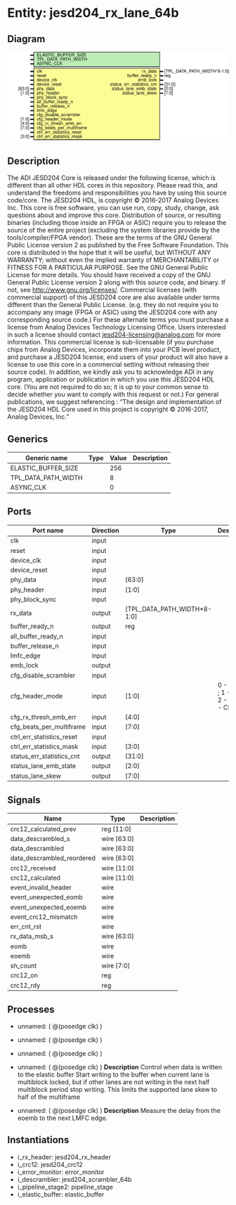 # Entity: jesd204_rx_lane_64b

## Diagram

![Diagram](jesd204_rx_lane_64b.svg "Diagram")
## Description

The ADI JESD204 Core is released under the following license, which is
 different than all other HDL cores in this repository.
 Please read this, and understand the freedoms and responsibilities you have
 by using this source code/core.
 The JESD204 HDL, is copyright © 2016-2017 Analog Devices Inc.
 This core is free software, you can use run, copy, study, change, ask
 questions about and improve this core. Distribution of source, or resulting
 binaries (including those inside an FPGA or ASIC) require you to release the
 source of the entire project (excluding the system libraries provide by the
 tools/compiler/FPGA vendor). These are the terms of the GNU General Public
 License version 2 as published by the Free Software Foundation.
 This core  is distributed in the hope that it will be useful, but WITHOUT ANY
 WARRANTY; without even the implied warranty of MERCHANTABILITY or FITNESS FOR
 A PARTICULAR PURPOSE. See the GNU General Public License for more details.
 You should have received a copy of the GNU General Public License version 2
 along with this source code, and binary.  If not, see
 <http://www.gnu.org/licenses/>.
 Commercial licenses (with commercial support) of this JESD204 core are also
 available under terms different than the General Public License. (e.g. they
 do not require you to accompany any image (FPGA or ASIC) using the JESD204
 core with any corresponding source code.) For these alternate terms you must
 purchase a license from Analog Devices Technology Licensing Office. Users
 interested in such a license should contact jesd204-licensing@analog.com for
 more information. This commercial license is sub-licensable (if you purchase
 chips from Analog Devices, incorporate them into your PCB level product, and
 purchase a JESD204 license, end users of your product will also have a
 license to use this core in a commercial setting without releasing their
 source code).
 In addition, we kindly ask you to acknowledge ADI in any program, application
 or publication in which you use this JESD204 HDL core. (You are not required
 to do so; it is up to your common sense to decide whether you want to comply
 with this request or not.) For general publications, we suggest referencing :
 “The design and implementation of the JESD204 HDL Core used in this project
 is copyright © 2016-2017, Analog Devices, Inc.”
 
## Generics

| Generic name        | Type | Value | Description |
| ------------------- | ---- | ----- | ----------- |
| ELASTIC_BUFFER_SIZE |      | 256   |             |
| TPL_DATA_PATH_WIDTH |      | 8     |             |
| ASYNC_CLK           |      | 0     |             |
## Ports

| Port name                 | Direction | Type                        | Description                            |
| ------------------------- | --------- | --------------------------- | -------------------------------------- |
| clk                       | input     |                             |                                        |
| reset                     | input     |                             |                                        |
| device_clk                | input     |                             |                                        |
| device_reset              | input     |                             |                                        |
| phy_data                  | input     | [63:0]                      |                                        |
| phy_header                | input     | [1:0]                       |                                        |
| phy_block_sync            | input     |                             |                                        |
| rx_data                   | output    | [TPL_DATA_PATH_WIDTH*8-1:0] |                                        |
| buffer_ready_n            | output    | reg                         |                                        |
| all_buffer_ready_n        | input     |                             |                                        |
| buffer_release_n          | input     |                             |                                        |
| lmfc_edge                 | input     |                             |                                        |
| emb_lock                  | output    |                             |                                        |
| cfg_disable_scrambler     | input     |                             |                                        |
| cfg_header_mode           | input     | [1:0]                       | 0 - CRC12 ; 1 - CRC3; 2 - FEC; 3 - CMD |
| cfg_rx_thresh_emb_err     | input     | [4:0]                       |                                        |
| cfg_beats_per_multiframe  | input     | [7:0]                       |                                        |
| ctrl_err_statistics_reset | input     |                             |                                        |
| ctrl_err_statistics_mask  | input     | [3:0]                       |                                        |
| status_err_statistics_cnt | output    | [31:0]                      |                                        |
| status_lane_emb_state     | output    | [2:0]                       |                                        |
| status_lane_skew          | output    | [7:0]                       |                                        |
## Signals

| Name                       | Type        | Description |
| -------------------------- | ----------- | ----------- |
| crc12_calculated_prev      | reg [11:0]  |             |
| data_descrambled_s         | wire [63:0] |             |
| data_descrambled           | wire [63:0] |             |
| data_descrambled_reordered | wire [63:0] |             |
| crc12_received             | wire [11:0] |             |
| crc12_calculated           | wire [11:0] |             |
| event_invalid_header       | wire        |             |
| event_unexpected_eomb      | wire        |             |
| event_unexpected_eoemb     | wire        |             |
| event_crc12_mismatch       | wire        |             |
| err_cnt_rst                | wire        |             |
| rx_data_msb_s              | wire [63:0] |             |
| eomb                       | wire        |             |
| eoemb                      | wire        |             |
| sh_count                   | wire [7:0]  |             |
| crc12_on                   | reg         |             |
| crc12_rdy                  | reg         |             |
## Processes
- unnamed: ( @(posedge clk) )
- unnamed: ( @(posedge clk) )
- unnamed: ( @(posedge clk) )
- unnamed: ( @(posedge clk) )
**Description**
Control when data is written to the elastic buffer
Start writing to the buffer when current lane is multiblock locked, but if
other lanes are not writing in the next half multiblock period stop
writing.
This limits the supported lane skew to half of the multiframe

- unnamed: ( @(posedge clk) )
**Description**
Measure the delay from the eoemb to the next LMFC edge.

## Instantiations

- i_rx_header: jesd204_rx_header
- i_crc12: jesd204_crc12
- i_error_monitor: error_monitor
- i_descrambler: jesd204_scrambler_64b
- i_pipeline_stage2: pipeline_stage
- i_elastic_buffer: elastic_buffer
